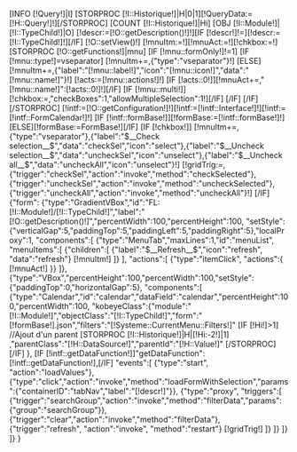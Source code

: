 [INFO [!Query!]|I]
[STORPROC [!I::Historique!]|H|0|1][!QueryData:=[!H::Query!]!][/STORPROC]
[COUNT [!I::Historique!]|Hi]
[OBJ [!I::Module!]|[!I::TypeChild!]|O]
[!descr:=[!O::getDescription()!]!][IF [!descr!]!=][!descr:=[!I::TypeChild!]!][/IF]
[!O::setView()!]
[!mnuItm:=!][!mnuAct:=!][!chkbox:=!]
[STORPROC [!O::getFunctions!]|mnu]
	[IF [!mnu::formOnly!]!=1]
		[IF [!mnu::type!]=vseparator]
			[!mnuItm+=,{"type":"vseparator"}!]
		[ELSE]
			[!mnuItm+=,{"label":"[!mnu::label!]","icon":"[!mnu::icon!]","data":"[!mnu::name!]"}!]
			[!acts:=[!mnu::actions!]!]
			[IF [!acts::0!]][!mnuAct+=,"[!mnu::name!]":[!acts::0!]!][/IF]
			[IF [!mnu::multi!]][!chkbox:=,"checkBoxes":1,"allowMultipleSelection":1!][/IF]
		[/IF]
	[/IF]
[/STORPROC]
[!intf:=[!O::getConfiguration!]!][!intf:=[!intf::Interface!]!][!intf:=[!intf::FormCalendar!]!]
[IF [!intf::formBase!]][!formBase:=[!intf::formBase!]!][ELSE][!formBase:=FormBase!][/IF]
[IF [!chkbox!]]
	[!mnuItm+=,{"type":"vseparator"},{"label":"$__Check selection__$","data":"checkSel","icon":"select"},{"label":"$__Uncheck selection__$","data":"uncheckSel","icon":"unselect"},{"label":"$__Uncheck all__$","data":"uncheckAll","icon":"unselect"}!]
	[!gridTrig:=,{"trigger":"checkSel","action":"invoke","method":"checkSelected"},{"trigger":"uncheckSel","action":"invoke","method":"uncheckSelected"},{"trigger":"uncheckAll","action":"invoke","method":"uncheckAll"}!]
[/IF]
{"form":
{"type":"GradientVBox","id":"FL:[!I::Module!]/[!I::TypeChild!]","label":"[!O::getDescription()!]","percentWidth":100,"percentHeight":100, 
"setStyle":{"verticalGap":5,"paddingTop":5,"paddingLeft":5,"paddingRight":5},"localProxy":1, 
"components":[
	{"type":"MenuTab","maxLines":1,"id":"menuList",
	"menuItems":[
		{"children":[
			{"label":"$__Refresh__$","icon":"refresh", "data":"refresh"}
			[!mnuItm!]
		]}
	],
	"actions":[
		{"type":"itemClick", "actions":{
			[!mnuAct!]
		}}
	]},
	{"type":"VBox","percentHeight":100,"percentWidth":100,"setStyle":{"paddingTop":0,"horizontalGap":5},
	"components":[
		{"type":"Calendar","id":"calendar","dataField":"calendar","percentHeight":100,"percentWidth":100,
		"kobeyeClass":{"module":"[!I::Module!]","objectClass":"[!I::TypeChild!]","form":"[!formBase!].json","filters":"[!Systeme::CurrentMenu::Filters!]"
		[IF [!Hi!]>1]
			//Ajout d'un parent
			[STORPROC [!I::Historique!]|H|[!Hi:-2!]|1]
				,"parentClass":"[!H::DataSource!]","parentId":"[!H::Value!]"
			[/STORPROC]
		[/IF]
		},
		[IF [!intf::getDataFunction!]]"getDataFunction":[!intf::getDataFunction!],[/IF]
		"events":[
			{"type":"start", "action":"loadValues"},
			{"type":"click","action":"invoke","method":"loadFormWithSelection","params":{"containerID":"tabNav","label":"[!descr!]"}},
			{"type":"proxy", "triggers":[
				{"trigger":"searchGroup","action":"invoke","method":"filterData","params":{"group":"searchGroup"}},
				{"trigger":"clear","action":"invoke","method":"filterData"},
				{"trigger":"refresh", "action":"invoke", "method":"restart"}
				[!gridTrig!]
			]}
		]}
	]}
]}
}
